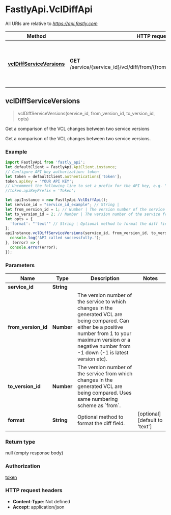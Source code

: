 # FastlyApi.VclDiffApi

All URIs are relative to *https://api.fastly.com*

Method | HTTP request | Description
------------- | ------------- | -------------
[**vclDiffServiceVersions**](VclDiffApi.md#vclDiffServiceVersions) | **GET** /service/{service_id}/vcl/diff/from/{from_version_id}/to/{to_version_id} | Get a comparison of the VCL changes between two service versions



## vclDiffServiceVersions

> vclDiffServiceVersions(service_id, from_version_id, to_version_id, opts)

Get a comparison of the VCL changes between two service versions

Get a comparison of the VCL changes between two service versions.

### Example

```javascript
import FastlyApi from 'fastly_api';
let defaultClient = FastlyApi.ApiClient.instance;
// Configure API key authorization: token
let token = defaultClient.authentications['token'];
token.apiKey = 'YOUR API KEY';
// Uncomment the following line to set a prefix for the API key, e.g. "Token" (defaults to null)
//token.apiKeyPrefix = 'Token';

let apiInstance = new FastlyApi.VclDiffApi();
let service_id = "service_id_example"; // String | 
let from_version_id = 1; // Number | The version number of the service to which changes in the generated VCL are being compared. Can either be a positive number from 1 to your maximum version or a negative number from -1 down (-1 is latest version etc).
let to_version_id = 2; // Number | The version number of the service from which changes in the generated VCL are being compared. Uses same numbering scheme as `from`.
let opts = {
  'format': "'text'" // String | Optional method to format the diff field.
};
apiInstance.vclDiffServiceVersions(service_id, from_version_id, to_version_id, opts).then(() => {
  console.log('API called successfully.');
}, (error) => {
  console.error(error);
});

```

### Parameters


Name | Type | Description  | Notes
------------- | ------------- | ------------- | -------------
 **service_id** | **String**|  | 
 **from_version_id** | **Number**| The version number of the service to which changes in the generated VCL are being compared. Can either be a positive number from 1 to your maximum version or a negative number from -1 down (-1 is latest version etc). | 
 **to_version_id** | **Number**| The version number of the service from which changes in the generated VCL are being compared. Uses same numbering scheme as &#x60;from&#x60;. | 
 **format** | **String**| Optional method to format the diff field. | [optional] [default to &#39;text&#39;]

### Return type

null (empty response body)

### Authorization

[token](../README.md#token)

### HTTP request headers

- **Content-Type**: Not defined
- **Accept**: application/json

